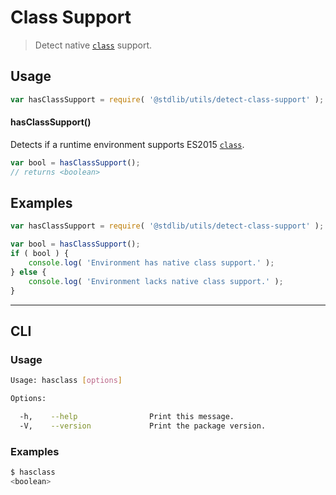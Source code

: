# Class Support

> Detect native [`class`][class] support.


<!-- <usage> -->

## Usage

``` javascript
var hasClassSupport = require( '@stdlib/utils/detect-class-support' );
```

#### hasClassSupport()

Detects if a runtime environment supports ES2015 [`class`][class].

``` javascript
var bool = hasClassSupport();
// returns <boolean>
```

<!-- </usage> -->


<!-- <examples> -->

## Examples

``` javascript
var hasClassSupport = require( '@stdlib/utils/detect-class-support' );

var bool = hasClassSupport();
if ( bool ) {
    console.log( 'Environment has native class support.' );
} else {
    console.log( 'Environment lacks native class support.' );
}
```

<!-- </examples> -->


<!-- <cli> -->

---

## CLI

<!-- <usage> -->

### Usage

``` bash
Usage: hasclass [options]

Options:

  -h,    --help                Print this message.
  -V,    --version             Print the package version.
```

<!-- </usage> -->

<!-- <examples> -->

### Examples

``` bash
$ hasclass
<boolean>
```

<!-- </examples> -->

<!-- </cli> -->


<!-- <links> -->

[class]: https://developer.mozilla.org/en-US/docs/Web/JavaScript/Reference/Classes

<!-- </links> -->
